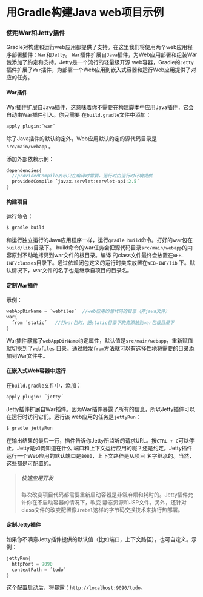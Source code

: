 用Gradle构建Java web项目示例
==========================
### 使用War和Jetty插件
Gradle对构建和运行web应用都提供了支持。在这里我们将使用两个web应用程序部署插件：`War`和`Jetty`。
`War`插件扩展自`Java`插件，为Web应用部署和组装War包添加了约定和支持。Jetty是一个流行的轻量级开源
web容器，Gradle的`Jetty`插件扩展了`War`插件，为部署一个Web应用到嵌入式容器和运行Web应用提供了对
应的任务。
#### War插件
War插件扩展自Java插件，这意味着你不需要在构建脚本中应用Java插件，它会自动由War插件引入。你只需要
在`build.gradle`文件中添加：
```gradle
apply plugin:´war´
```
除了Java插件的默认约定外，Web应用默认约定的源代码目录是 `src/main/webapp` 。

添加外部依赖示例：
```gradle
dependencies{
  //providedCompile表示只在编译时需要，运行时由运行时环境提供
  providedCompile ´javax.servlet:servlet-api:2.5´   
}
```
#### 构建项目
运行命令：
```powershell
$ gradle build
```
和运行独立运行的Java应用程序一样，运行`gradle build`命令。打好的war包在`build/libs`目录下。
build命令的war任务会把源代码目录`src/main/webapp`的内容原封不动地拷贝到war文件的根目录。编译
的class文件最终会放置在`WEB-INF/classes`目录下。通过依赖闭包定义的运行时类库放置在`WEB-INF/lib`
下。默认情况下，war文件的名字也是继承自项目的目录名。
#### 定制War插件
示例：
```gradle
webAppDirName = ´webfiles´  //web应用的源代码的目录（非java文件）
war{
  from ´static´   //打war包时，把static目录下的资源放到war包根目录下
}
```
War插件暴露了`webAppDirName`约定属性，默认值是`src/main/webapp`，重新赋值就切换到了`webfiles`
目录。通过触发`from`方法就可以有选择性地将需要的目录添加到War文件中。
#### 在嵌入式Web容器中运行
在`build.gradle`文件中，添加：
```gradle
apply plugin: ´jetty´
```
Jetty插件扩展自War插件。因为War插件暴露了所有的信息，所以Jetty插件可以在运行时访问它们。运行该
web应用的任务是`jettyRun`：
```powershell
$ gradle jettyRun
```
在输出结果的最后一行，插件告诉你Jetty所监听的请求URL。按`CTRL + C`可以停止。Jetty是如何知道在什么
端口和上下文运行应用的呢？还是约定。Jetty插件运行一个Web应用的默认端口是`8080`，上下文路径是从项目
名字继承的。当然，这些都是可配置的。
> ##### 快速应用开发
> 每次改变项目代码都需要重新启动容器是非常麻烦和耗时的。Jetty插件允许你在不启动容器的情况下，改变
> 静态资源和JSP文件。另外，还针对class文件的改变配置像`Jrebel`这样的字节码交换技术来执行热部署。

#### 定制Jetty插件
如果你不满意Jetty插件提供的默认值（比如端口，上下文路径），也可自定义。示例：
```gradle
jettyRun{
  httpPort = 9090
  contextPath = ´todo´
}
```
这个配置启动后，将暴露：`http://localhost:9090/todo`。
